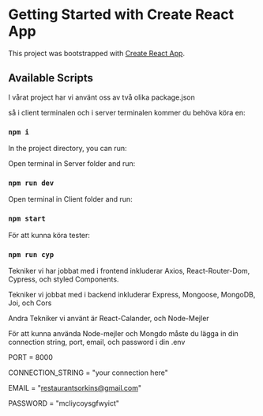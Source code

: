 # Getting Started with Create React App

This project was bootstrapped with [Create React App](https://github.com/facebook/create-react-app).

## Available Scripts

I vårat project har vi använt oss av två olika package.json

så i client terminalen och i server terminalen kommer du behöva köra en:

### `npm i`

In the project directory, you can run:

Open terminal in Server folder and run:

### `npm run dev`

Open terminal in Client folder and run:

### `npm start`

För att kunna köra tester:

### `npm run cyp`

Tekniker vi har jobbat med i frontend inkluderar Axios, React-Router-Dom, Cypress, och styled Components.

Tekniker vi jobbat med i backend inkluderar Express, Mongoose, MongoDB, Joi, och Cors

Andra Tekniker vi använt är React-Calander, och Node-Mejler

För att kunna använda Node-mejler och Mongdo måste du lägga in din connection string, port, email, och password i din .env

PORT = 8000

CONNECTION_STRING = "your connection here"

EMAIL = "restaurantsorkins@gmail.com"

PASSWORD = "mcliycoysgfwyict"
